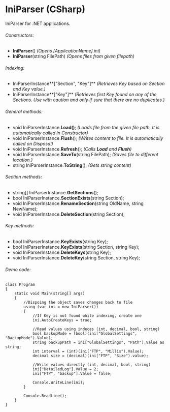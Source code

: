 # IniParser (CSharp)
IniParser for .NET applications. 

###### Constructors: 
- **IniParser**() *(Opens [ApplicationName].ini)*
- **IniParser**(string FilePath) *(Opens files from given filepath)*

###### Indexing: 
- IniParserInstance**["Section", "Key"]** *(Retrieves Key based on Section and Key value.)*
- IniParserInstance**["Key"]** *(Retrieves first Key found on any of the Sections. Use with caution and only if sure that there are no duplicates.)*

###### General methods: 
- void IniParserInstance.**Load()**; *(Loads file from the given file path. It is automatically called in Constructor)*
- void IniParserInstance.**Flush**(); *(Writes content to file. It is automatically called on Disposal)*
- void IniParserInstance.**Refresh**(); *(Calls **Load** and **Flush**)*
- void IniParserInstance.**SaveTo**(string FilePath); *(Saves file to different location.)*
- string IniParserInstance.**ToString**(); *(Gets string content)*

###### Section methods: 
- string[] IniParserInstance.**GetSections**(); 
- bool IniParserInstance.**SectionExists**(string Section); 
- void IniParserInstance.**RenameSection**(string OldName, string NewName); 
- void IniParserInstance.**DeleteSection**(string Section); 

###### Key methods: 
- bool IniParserInstance.**KeyExists**(string Key); 
- bool IniParserInstance.**KeyExists**(string Section, string Key); 
- void IniParserInstance.**DeleteKeys**(string Key); 
- void IniParserInstance.**DeleteKey**(string Section, string Key); 

###### Demo code: 
```
class Program
{
    static void Main(string[] args)
    {
        //Dispoing the object saves changes back to file 
        using (var ini = new IniParser())
        {
            //If Key is not found while indexing, create one 
            ini.AutoCreateKeys = true;
            
            //Read values using indeces (int, decimal, bool, string) 
            bool backupMode = (bool)(ini["GlobalSettings", "BackupMode").Value);
            string backupPath = ini["GlobalSettings", "Path").Value as string;
            int interval = (int)(ini["FTP", "Millis").Value);
            decimal size = (decimal)(ini["FTP", "Size").value); 
            
            //Write values directly (int, decimal, bool, string) 
            ini["DetailedLog"].Value = 2;
            ini["FTP", "backup"].Value = false;

            Console.WriteLine(ini);
        }

        Console.ReadLine();
    }        
}
  ```
